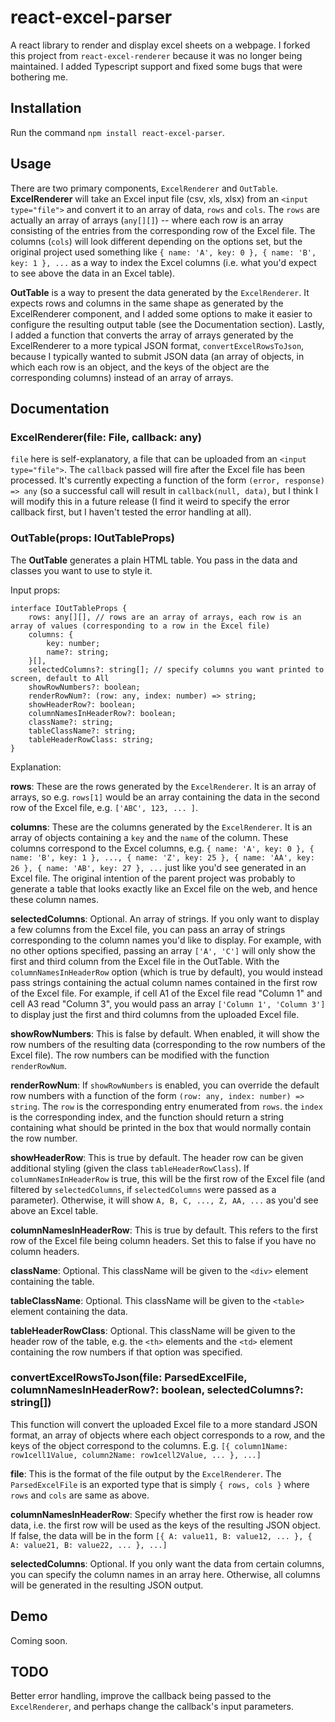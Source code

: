 # react-excel-parser
A react library to render and display excel sheets on a webpage. I forked this project from `react-excel-renderer` because it was no longer being maintained. I added Typescript support and fixed some bugs that were bothering me.

## Installation
Run the command `npm install react-excel-parser`.

## Usage
There are two primary components, `ExcelRenderer` and `OutTable`. **ExcelRenderer** will take an Excel input file (csv, xls, xlsx) from an `<input type="file">` and convert it to an array of data, `rows` and `cols`.  The `rows` are actually an array of arrays (`any[][]`) -- where each row is an array consisting of the entries from the corresponding row of the Excel file. The columns (`cols`) will look different depending on the options set, but the original project used something like `{ name: 'A', key: 0 }, { name: 'B', key: 1 }, ...` as a way to index the Excel columns (i.e. what you'd expect to see above the data in an Excel table).

**OutTable** is a way to present the data generated by the `ExcelRenderer`. It expects rows and columns in the same shape as generated by the ExcelRenderer component, and I added some options to make it easier to configure the resulting output table (see the Documentation section). Lastly, I added a function that converts the array of arrays generated by the ExcelRenderer to a more typical JSON format, `convertExcelRowsToJson`, because I typically wanted to submit JSON data (an array of objects, in which each row is an object, and the keys of the object are the corresponding columns) instead of an array of arrays.

## Documentation
### ExcelRenderer(file: File, callback: any)

`file` here is self-explanatory, a file that can be uploaded from an `<input type="file">`. The `callback` passed will fire after the Excel file has been processed. It's currently expecting a function of the form `(error, response) => any` (so a successful call will result in `callback(null, data)`, but I think I will modify this in a future release (I find it weird to specify the error callback first, but I haven't tested the error handling at all).

### OutTable(props: IOutTableProps)

The **OutTable** generates a plain HTML table. You pass in the data and classes you want to use to style it.

Input props:
```
interface IOutTableProps {
    rows: any[][], // rows are an array of arrays, each row is an array of values (corresponding to a row in the Excel file)
    columns: {
        key: number;
        name?: string;
    }[],
    selectedColumns?: string[]; // specify columns you want printed to screen, default to All
    showRowNumbers?: boolean;
    renderRowNum?: (row: any, index: number) => string;
    showHeaderRow?: boolean;
    columnNamesInHeaderRow?: boolean;
    className?: string;
    tableClassName?: string;
    tableHeaderRowClass: string;
}
```
Explanation:

**rows**: These are the rows generated by the `ExcelRenderer`. It is an array of arrays, so e.g. `rows[1]` would be an array containing the data in the second row of the Excel file, e.g. `['ABC', 123, ... ]`. 

**columns**: These are the columns generated by the `ExcelRenderer`. It is an array of objects containing a `key` and the `name` of the column. These columns correspond to the Excel columns, e.g. `{ name: 'A', key: 0 }, { name: 'B', key: 1 }, ..., { name: 'Z', key: 25 }, { name: 'AA', key: 26 }, { name: 'AB', key: 27 }, ...` just like you'd see generated in an Excel file. The original intention of the parent project was probably to generate a table that looks exactly like an Excel file on the web, and hence these column names.

**selectedColumns**: Optional. An array of strings. If you only want to display a few columns from the Excel file, you can pass an array of strings corresponding to the column names you'd like to display. For example, with no other options specified, passing an array `['A', 'C']` will only show the first and third column from the Excel file in the OutTable. With the `columnNamesInHeaderRow` option (which is true by default), you would instead pass strings containing the actual column names contained in the first row of the Excel file. For example, if cell A1 of the Excel file read "Column 1" and cell A3 read "Column 3", you would pass an array `['Column 1', 'Column 3']` to display just the first and third columns from the uploaded Excel file.

**showRowNumbers**: This is false by default. When enabled, it will show the row numbers of the resulting data (corresponding to the row numbers of the Excel file). The row numbers can be modified with the function  `renderRowNum`. 

**renderRowNum**: If `showRowNumbers` is enabled, you can override the default row numbers with a function of the form `(row: any, index: number) => string`. The `row` is the corresponding entry enumerated from `rows`. the `index` is the corresponding index, and the function should return a string containing what should be printed in the box that would normally contain the row number.

**showHeaderRow**: This is true by default. The header row can be given additional styling (given the class `tableHeaderRowClass`). If `columnNamesInHeaderRow` is true, this will be the first row of the Excel file (and filtered by `selectedColumns`, if `selectedColumns` were passed as a parameter). Otherwise, it will show `A, B, C, ..., Z, AA, ...` as you'd see above an Excel table.

**columnNamesInHeaderRow**: This is true by default. This refers to the first row of the Excel file being column headers. Set this to false if you have no column headers.

**className**: Optional. This className will be given to the `<div>` element containing the table.

**tableClassName**: Optional. This className will be given to the `<table>` element containing the data.

**tableHeaderRowClass**: Optional. This className will be given to the header row of the table, e.g. the `<th>` elements and the `<td>` element containing the row numbers if that option was specified.

### convertExcelRowsToJson(file: ParsedExcelFile, columnNamesInHeaderRow?: boolean, selectedColumns?: string[])

This function will convert the uploaded Excel file to a more standard JSON format, an array of objects where each object corresponds to a row, and the keys of the object correspond to the columns. E.g. `[{ column1Name: row1cell1Value, column2Name: row1cell2Value, ... }, ...]`

**file**: This is the format of the file output by the `ExcelRenderer`. The `ParsedExcelFile` is an exported type that is simply `{ rows, cols }` where `rows` and `cols` are same as above. 

**columnNamesInHeaderRow**: Specify whether the first row is header row data, i.e. the first row will be used as the keys of the resulting JSON object. If false, the data will be in the form `[{ A: value11, B: value12, ... }, { A: value21, B: value22, ... }, ...]` 

**selectedColumns**: Optional. If you only want the data from certain columns, you can specify the column names in an array here. Otherwise, all columns will be generated in the resulting JSON output.

## Demo

Coming soon.

## TODO

Better error handling, improve the callback being passed to the `ExcelRenderer`, and perhaps change the callback's input parameters.


